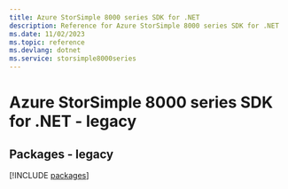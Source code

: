 ```yaml
---
title: Azure StorSimple 8000 series SDK for .NET
description: Reference for Azure StorSimple 8000 series SDK for .NET
ms.date: 11/02/2023
ms.topic: reference
ms.devlang: dotnet
ms.service: storsimple8000series
---
```

# Azure StorSimple 8000 series SDK for .NET - legacy
## Packages - legacy
[!INCLUDE [packages](storsimple-8000-series-index.md)]